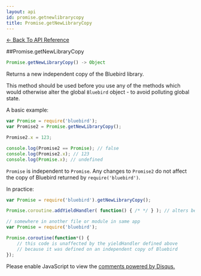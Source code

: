 ```yaml
---
layout: api
id: promise.getnewlibrarycopy
title: Promise.getNewLibraryCopy
---
```



[← Back To API Reference](/docs/api-reference.html)
<div class="api-code-section"><markdown>
##Promise.getNewLibraryCopy

```js
Promise.getNewLibraryCopy() -> Object
```

Returns a new independent copy of the Bluebird library.

This method should be used before you use any of the methods which would otherwise alter the global `Bluebird` object - to avoid polluting global state.

A basic example:

```js
var Promise = require('bluebird');
var Promise2 = Promise.getNewLibraryCopy();

Promise2.x = 123;

console.log(Promise2 == Promise); // false
console.log(Promise2.x); // 123
console.log(Promise.x); // undefined
```

`Promise` is independent to `Promise`. Any changes to `Promise2` do not affect the copy of Bluebird returned by `require('bluebird')`.

In practice:

```js
var Promise = require('bluebird').getNewLibraryCopy();

Promise.coroutine.addYieldHandler( function() { /* */ } ); // alters behavior of `Promise.coroutine()`

// somewhere in another file or module in same app
var Promise = require('bluebird');

Promise.coroutine(function*() {
    // this code is unaffected by the yieldHandler defined above
    // because it was defined on an independent copy of Bluebird
});
```
</markdown></div>

<div id="disqus_thread"></div>
<script type="text/javascript">
    var disqus_title = "Promise.getNewLibraryCopy";
    var disqus_shortname = "bluebirdjs";
    var disqus_identifier = "disqus-id-promise.getnewlibrarycopy";

    (function() {
        var dsq = document.createElement("script"); dsq.type = "text/javascript"; dsq.async = true;
        dsq.src = "//" + disqus_shortname + ".disqus.com/embed.js";
        (document.getElementsByTagName("head")[0] || document.getElementsByTagName("body")[0]).appendChild(dsq);
    })();
</script>
<noscript>Please enable JavaScript to view the <a href="https://disqus.com/?ref_noscript" rel="nofollow">comments powered by Disqus.</a></noscript>
